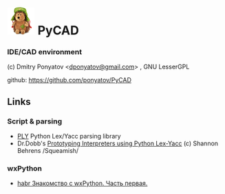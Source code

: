 # ![logo](logo.png) PyCAD
### IDE/CAD environment

(c) Dmitry Ponyatov <<dponyatov@gmail.com>> , GNU LesserGPL

github: https://github.com/ponyatov/PyCAD

## Links

### Script & parsing

* [PLY](http://www.dabeaz.com/ply) Python Lex/Yacc parsing library
* Dr.Dobb's [Prototyping Interpreters using Python Lex-Yacc](http://www.drdobbs.com/web-development/prototyping-interpreters-using-python-le/184405580) (c) Shannon Behrens /Squeamish/

### wxPython
* [habr Знакомство с wxPython. Часть первая.](https://habrahabr.ru/post/137369)
